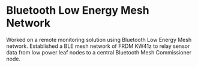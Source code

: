 # Bluetooth Low Energy Mesh Network
Worked on a remote monitoring solution using Bluetooth Low Energy Mesh network. Established a BLE mesh network of FRDM KW41z to relay sensor data from low power leaf nodes to a central Bluetooth Mesh Commissioner node. 
